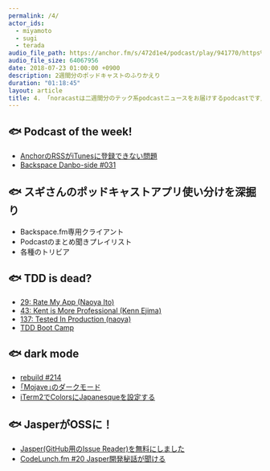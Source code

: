 ```yaml
---
permalink: /4/
actor_ids:
  - miyamoto
  - sugi
  - terada
audio_file_path: https://anchor.fm/s/472d1e4/podcast/play/941770/https%3A%2F%2Fd3ctxlq1ktw2nl.cloudfront.net%2Fstaging%2F2018-7-16%2F4---noracast----------podcast--656fe64f751f1.m4a
audio_file_size: 64067956
date: 2018-07-23 01:00:00 +0900
description: 2週間分のポッドキャストのふりかえり
duration: "01:18:45"
layout: article
title: 4. 「noracastは二週間分のテック系podcastニュースをお届けするpodcastです」
---
```


## 🐟 Podcast of the week!

- [AnchorのRSSがiTunesに登録できない問題](https://itunespartner.apple.com/en/podcasts/faq#67333021)
- [Backspace Danbo-side #031](http://backspace.fm/episode/d031/)

## 🐟 スギさんのポッドキャストアプリ使い分けを深掘り

- Backspace.fm専用クライアント
- Podcastのまとめ聞きプレイリスト
- 各種のトリビア

## 🐟 TDD is dead?

- [29: Rate My App (Naoya Ito)](http://rebuild.fm/29/)
- [43: Kent is More Professional (Kenn Ejima)](http://rebuild.fm/43/)
- [137: Tested In Production (naoya)](http://rebuild.fm/137/)
- [TDD Boot Camp](http://devtesting.jp/tddbc/)

## 🐟 dark mode

- [rebuild #214](http://rebuild.fm/214/)
- [｢Mojave｣のダークモード](https://www.gizmodo.jp/2018/06/wwdc18_darkmode.html)
- [iTerm2でColorsにJapanesqueを設定する](https://qiita.com/tbpgr/items/2a31a8d529ba6c7ee5de)

## 🐟 JasperがOSSに！

- [Jasper(GitHub用のIssue Reader)を無料にしました](http://blog.h13i32maru.jp/entry/2018/07/17/083215)
- [CodeLunch.fm #20 Jasper開発秘話が聞ける](http://codelunch.fm/20/)